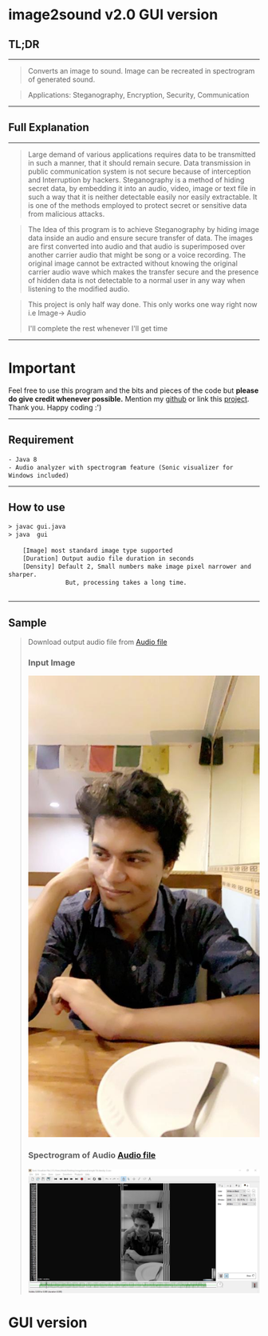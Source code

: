 # image2sound v2.0 GUI version

  
## TL;DR
---
> Converts an image to sound. Image can be recreated in spectrogram of generated sound. 

> Applications: Steganography, Encryption, Security, Communication
---
## Full Explanation
---
> Large demand of various applications requires data to be transmitted in such a manner, that it should remain secure. Data transmission in public communication system is not secure because of interception and Interruption by hackers. Steganography is a method of hiding secret data, by embedding it into an audio, video, image or text file in such a way that it is neither detectable easily nor easily extractable. It is one of the methods employed to protect secret or sensitive data from malicious attacks.

> The Idea of this program is to achieve Steganography by hiding image data inside an audio and ensure secure transfer of data. The images are first converted into audio and that audio is superimposed over another carrier audio that might be song or a voice recording. The original image cannot be extracted without knowing the original carrier audio wave which makes the transfer secure and the presence of hidden data is not detectable to a normal user in any way when listening to the modified audio.

> This project is only half way done. This only works one way right now i.e Image-> Audio
> 
> I'll complete the rest whenever I'll get time
---
# Important

Feel free to use this program and the bits and pieces of the code but **please do give credit whenever possible.**
Mention my [github](https://github.com/akashraj9828) or link this  [project](https://github.com/akashraj9828/img2sound). Thank you. 
Happy coding :')

---
## Requirement
``` 
- Java 8
- Audio analyzer with spectrogram feature (Sonic visualizer for Windows included)
```
---
## How to use
``` 
> javac gui.java
> java  gui

    [Image] most standard image type supported
    [Duration] Output audio file duration in seconds
    [Density] Default 2, Small numbers make image pixel narrower and sharper. 
                But, processing takes a long time.
                
```
---
## Sample

> Download output audio file from 
> [Audio file](./output/sample_10s_density-2.wav) 
> 
> ### Input Image
> ![Input](./output/sample.jpg)
> 
> ### Spectrogram of Audio [Audio file](./output/sample_10s_density-2.wav)
> ![Output](./output/sample_output.jpg)



# GUI version

